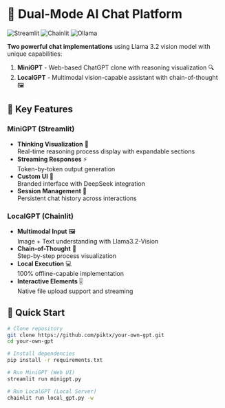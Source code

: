 # 🤖 Dual-Mode AI Chat Platform

![Streamlit](https://img.shields.io/badge/Streamlit-FF4B4B?style=for-the-badge&logo=Streamlit&logoColor=white)
![Chainlit](https://img.shields.io/badge/Chainlit-4A154B?style=for-the-badge)
![Ollama](https://img.shields.io/badge/Ollama-00ADD8?style=for-the-badge)

**Two powerful chat implementations** using Llama 3.2 vision model with unique capabilities:

1. **MiniGPT** - Web-based ChatGPT clone with reasoning visualization 🔍
2. **LocalGPT** - Multimodal vision-capable assistant with chain-of-thought 🖼️

## 🌟 Key Features

### MiniGPT (Streamlit)
- **Thinking Visualization** 🧠  
  Real-time reasoning process display with expandable sections
- **Streaming Responses** ⚡  
  Token-by-token output generation
- **Custom UI** 🎨  
  Branded interface with DeepSeek integration
- **Session Management** 🔄  
  Persistent chat history across interactions

### LocalGPT (Chainlit)
- **Multimodal Input** 🖼️  
  Image + Text understanding with Llama3.2-Vision
- **Chain-of-Thought** 🔗  
  Step-by-step process visualization
- **Local Execution** 💻  
  100% offline-capable implementation
- **Interactive Elements** 🎚️  
  Native file upload support and streaming

## 🚀 Quick Start

```bash
# Clone repository
git clone https://github.com/piktx/your-own-gpt.git
cd your-own-gpt

# Install dependencies
pip install -r requirements.txt

# Run MiniGPT (Web UI)
streamlit run minigpt.py

# Run LocalGPT (Local Server)
chainlit run local_gpt.py -w
